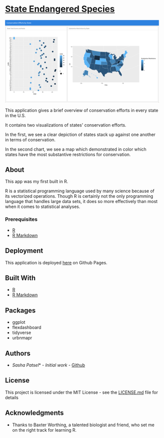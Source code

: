 # [State Endangered Species](https://sashapatsel.github.io/state-endangered-species/) 

<img src ="demo.png">

This application gives a brief overview of conservation efforts in every state in the U.S.

It contains two visualizations of states' conservation efforts.

In the first, we see a clear depiction of states stack up against one another in terms of conservation.

In the second chart, we see a map which demonstrated in color which states have the most substantive restrictions for conservation. 

## About

This app was my first built in R. 

R is a statistical programming language used by many science because of its vectorized operations. Though R is certainly not the only programming language that handles large data sets, it does so more effectively than most when it comes to statistical analyses.

### Prerequisites

* [R](https://www.r-project.org/about.html)
* [R Markdown](https://rmarkdown.rstudio.com/)

## Deployment

This application is deployed [here](https://sashapatsel.github.io/state-endangered-species/) on Github Pages.

## Built With

* [R](https://www.r-project.org/about.html)
* [R Markdown](https://rmarkdown.rstudio.com/)

## Packages

* ggplot
* flexdashboard
* tidyverse
* urbnmapr

## Authors

* *Sasha Patsel** - *Initial work* - [Github](https://github.com/SashaPatsel)


## License

This project is licensed under the MIT License - see the [LICENSE.md](LICENSE.md) file for details

## Acknowledgments

* Thanks to Baxter Worthing, a talented biologist and friend, who set me on the right track for learning R.
